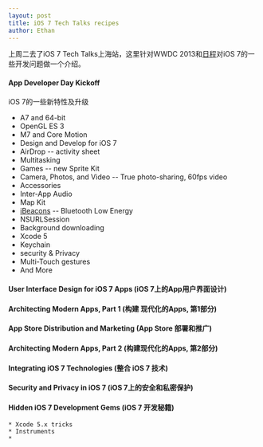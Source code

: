 ```yaml
---
layout: post
title: iOS 7 Tech Talks recipes
author: Ethan
---
```


上周二去了iOS 7 Tech Talks上海站，这里针对WWDC 2013和[日程][1]对iOS 7的一些开发问题做一个介绍。

#### App Developer Day Kickoff 

iOS 7的一些新特性及升级

  * A7 and 64-bit
  * OpenGL ES 3
  * M7 and Core Motion
  * Design and Develop for iOS 7
  * AirDrop -- activity sheet
  * Multitasking
  * Games -- new Sprite Kit 
  * Camera, Photos, and Video -- True photo-sharing, 60fps video
  * Accessories
  * Inter-App Audio
  * Map Kit
  * [iBeacons][iBeacons] -- Bluetooth Low Energy 
  * NSURLSession
  * Background downloading
  * Xcode 5
  * Keychain  
  * security &amp; Privacy
  * Multi-Touch gestures
  * And More

#### User Interface Design for iOS 7 Apps (iOS 7上的App用户界面设计)

#### Architecting Modern Apps, Part 1 (构建 现代化的Apps, 第1部分)

#### App Store Distribution and Marketing (App Store 部署和推广)

#### Architecting Modern Apps, Part 2 (构建现代化的Apps, 第2部分)

#### Integrating iOS 7 Technologies (整合 iOS 7 技术)

#### Security and Privacy in iOS 7 (iOS 7上的安全和私密保护)

#### Hidden iOS 7 Development Gems (iOS 7 开发秘籍)
	* Xcode 5.x tricks
	* Instruments
	* 

[1]: https://developer.apple.com/tech-talks/cn/
[iBeacons]: https://github.com/08/iBeaconsTutorial.git